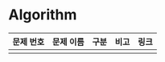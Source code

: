 # Algorithm

| 문제 번호 | 문제 이름 | 구분 | 비고 | 링크 |
| --------- | --------- | ---- | ---- | ---- |
|           |           |      |      |      |


